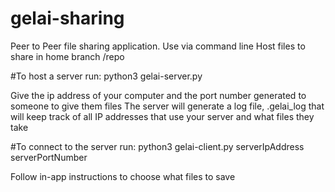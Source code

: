 # gelai-sharing
Peer to Peer file sharing application. Use via command line
Host files to share in home branch /repo

#To host a server run:
python3 gelai-server.py

Give the ip address of your computer and the port number generated to someone to give them files
The server will generate a log file, .gelai_log that will keep track of all IP addresses that use your server and what files they take

#To connect to the server run:
python3 gelai-client.py serverIpAddress serverPortNumber

Follow in-app instructions to choose what files to save
